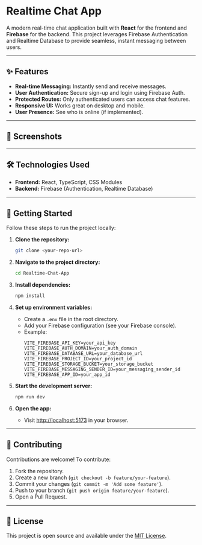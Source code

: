 # Realtime Chat App

A modern real-time chat application built with **React** for the frontend and **Firebase** for the backend. This project leverages Firebase Authentication and Realtime Database to provide seamless, instant messaging between users.

---

## ✨ Features

- **Real-time Messaging:** Instantly send and receive messages.
- **User Authentication:** Secure sign-up and login using Firebase Auth.
- **Protected Routes:** Only authenticated users can access chat features.
- **Responsive UI:** Works great on desktop and mobile.
- **User Presence:** See who is online (if implemented).

---

## 📸 Screenshots

<!-- Add your screenshots here -->
<!-- Example: -->
<!-- ![Login Page](screenshots/login.png) -->
<!-- ![Chat Window](screenshots/chat.png) -->

---

## 🛠️ Technologies Used

- **Frontend:** React, TypeScript, CSS Modules
- **Backend:** Firebase (Authentication, Realtime Database)

---

## 🚀 Getting Started

Follow these steps to run the project locally:

1. **Clone the repository:**

   ```bash
   git clone <your-repo-url>
   ```

2. **Navigate to the project directory:**

   ```bash
   cd Realtime-Chat-App
   ```

3. **Install dependencies:**

   ```bash
   npm install
   ```

4. **Set up environment variables:**

   - Create a `.env` file in the root directory.
   - Add your Firebase configuration (see your Firebase console).
   - Example:
     ```
     VITE_FIREBASE_API_KEY=your_api_key
     VITE_FIREBASE_AUTH_DOMAIN=your_auth_domain
     VITE_FIREBASE_DATABASE_URL=your_database_url
     VITE_FIREBASE_PROJECT_ID=your_project_id
     VITE_FIREBASE_STORAGE_BUCKET=your_storage_bucket
     VITE_FIREBASE_MESSAGING_SENDER_ID=your_messaging_sender_id
     VITE_FIREBASE_APP_ID=your_app_id
     ```

5. **Start the development server:**

   ```bash
   npm run dev
   ```

6. **Open the app:**
   - Visit [http://localhost:5173](http://localhost:5173) in your browser.

---

## 🤝 Contributing

Contributions are welcome! To contribute:

1. Fork the repository.
2. Create a new branch (`git checkout -b feature/your-feature`).
3. Commit your changes (`git commit -m 'Add some feature'`).
4. Push to your branch (`git push origin feature/your-feature`).
5. Open a Pull Request.

---

## 📄 License

This project is open source and available under the [MIT License](LICENSE).
